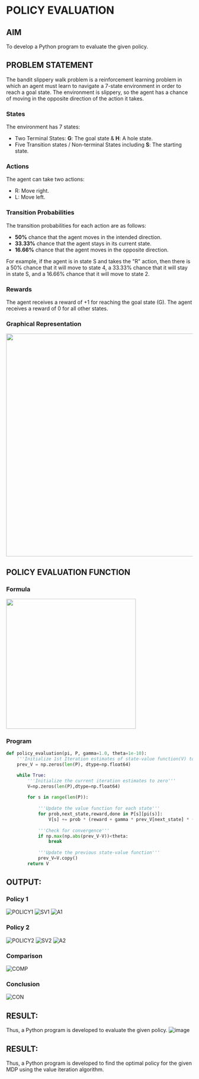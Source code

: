 # POLICY EVALUATION

## AIM
To develop a Python program to evaluate the given policy.

## PROBLEM STATEMENT

The bandit slippery walk problem is a reinforcement learning problem in which an agent must learn to navigate a 7-state environment in order to reach a goal state. The environment is slippery, so the agent has a chance of moving in the opposite direction of the action it takes.

### States

The environment has 7 states:
* Two Terminal States: **G**: The goal state & **H**: A hole state.
* Five Transition states / Non-terminal States including  **S**: The starting state.

### Actions

The agent can take two actions:

* R: Move right.
* L: Move left.

### Transition Probabilities

The transition probabilities for each action are as follows:

* **50%** chance that the agent moves in the intended direction.
* **33.33%** chance that the agent stays in its current state.
* **16.66%** chance that the agent moves in the opposite direction.

For example, if the agent is in state S and takes the "R" action, then there is a 50% chance that it will move to state 4, a 33.33% chance that it will stay in state S, and a 16.66% chance that it will move to state 2.

### Rewards

The agent receives a reward of +1 for reaching the goal state (G). The agent receives a reward of 0 for all other states.

### Graphical Representation
<p align="center">
<img width="600" src="https://github.com/ShafeeqAhamedS/RL_2_Policy_Eval/assets/93427237/e7af87e7-fe73-47fa-8bea-2040b7645e44"> </p>


## POLICY EVALUATION FUNCTION

### Formula
<img width="350" src="https://github.com/ShafeeqAhamedS/RL_2_Policy_Eval/assets/93427237/e663bd3d-fc85-41c3-9a5c-dffa57eae250">

### Program

```py
def policy_evaluation(pi, P, gamma=1.0, theta=1e-10):
   	'''Initialize 1st Iteration estimates of state-value function(V) to zero'''
    prev_V = np.zeros(len(P), dtype=np.float64)

    while True:
        '''Initialize the current iteration estimates to zero'''
        V=np.zeros(len(P),dtype=np.float64)
        
        for s in range(len(P)):
        
            '''Update the value function for each state'''
            for prob,next_state,reward,done in P[s][pi(s)]:
                V[s] += prob * (reward + gamma * prev_V[next_state] * (not done))
                
            '''Check for convergence'''
            if np.max(np.abs(prev_V-V))<theta:
                break
                
            '''Update the previous state-value function'''
            prev_V=V.copy()
        return V
```

## OUTPUT:
### Policy 1
![POLICY1](https://github.com/BHUVANESHWAR-BHUVIOP/rl-policy-evaluation/assets/94155099/e056ac3e-c5b1-4b57-8beb-0871da8ecf6d)
![SV1](https://github.com/BHUVANESHWAR-BHUVIOP/rl-policy-evaluation/assets/94155099/8991c553-4686-4cd9-9af1-e89903fd728b)
![A1](https://github.com/BHUVANESHWAR-BHUVIOP/rl-policy-evaluation/assets/94155099/6a29fa68-e35b-407c-958a-5ccb98cc57af)


### Policy 2
![POLICY2](https://github.com/BHUVANESHWAR-BHUVIOP/rl-policy-evaluation/assets/94155099/a25f1501-7569-4e04-8927-7d9fca399c01)
![SV2](https://github.com/BHUVANESHWAR-BHUVIOP/rl-policy-evaluation/assets/94155099/9755afb0-113a-4ded-9188-fea897a03208)
![A2](https://github.com/BHUVANESHWAR-BHUVIOP/rl-policy-evaluation/assets/94155099/106c6e18-e1c3-497f-940d-897eec173002)


### Comparison
![COMP](https://github.com/BHUVANESHWAR-BHUVIOP/rl-policy-evaluation/assets/94155099/576d1cc5-3edd-407c-99e3-56696241d1be)


### Conclusion

  
![CON](https://github.com/BHUVANESHWAR-BHUVIOP/rl-policy-evaluation/assets/94155099/501406a7-b76c-4903-97d3-2054d7d78c13)



## RESULT:
Thus, a Python program is developed to evaluate the given policy.
![image](https://github.com/AavulaTharun/rl-value-iteration/assets/93427201/7467f33f-47ed-4b2b-8bc2-0419bd7b3755)


## RESULT:
Thus, a Python program is developed to find the optimal policy for the given MDP using the value iteration algorithm.

